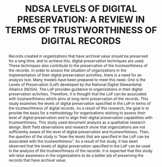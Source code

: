 ---
abstract: Records created in organizations that have archival value should be preserved
  for a long time, and to achieve this, digital preservation techniques are used.
  These techniques also contribute to the preservation of the trustworthiness of the
  records. In order to assess the situation of organizations in the implementation
  of their digital preservation activities, there is a need for an analysis tool.
  Many models have been prepared to meet this need. One is the Levels of Preservation
  (LoP) developed by the National Digital Stewardship Alliance (NDSA). The LoP provides
  guidance to organizations in their digital preservation activities. Therefore, it
  is thought that the LoP can be associated with trustworthiness which aims at long-term
  preservation of the records. This study examines the levels of digital preservation
  specified in the LoP in terms of the trustworthiness of digital records. As a result
  of this research, the goal is to provide the basis for a methodology for organizations
  wishing to assess their level of digital preservation and to align their digital
  preservation capabilities with trustworthiness. This study used document analysis
  as a qualitative research design. Both field observations and research show that
  organizations are not sufficiently aware of the level of digital preservation and
  trustworthiness. Then, the question of the study is “how the levels that are specified
  in the LoP can be associated with the trustworthiness”. As a result of the study,
  it has been observed that the levels of digital preservation specified in the LoP
  can be used in the analysis of the trustworthiness of the records. It is expected
  that this study will raise awareness in the organizations to do a better job of
  preserving the records that have archival value.
creators:
- Sağlık, Özhan
date: null
document_url: https://www.ideals.illinois.edu/items/128293/bitstreams/428951/data.pdf
grand_parent: iPRES
institutions: []
keywords:
- digital records
- digital preservation
- trustworthiness
landing_page_url: https://hdl.handle.net/2142/121089
language: eng
layout: publication
license: CC-BY 4.0 International
notes_url: null
parent: iPRES 2023
publication_type: paper
size: null
slides_url: https://hdl.handle.net/2142/121652
source_name: iPRES
title: 'NDSA LEVELS OF DIGITAL PRESERVATION: A REVIEW IN TERMS OF TRUSTWORTHINESS
  OF DIGITAL RECORDS'
year: 2023
---